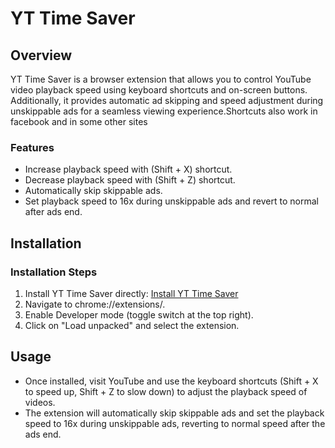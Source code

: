 <h1>YT Time Saver</h1>

<h2>Overview</h2>
<p>YT Time Saver is a browser extension that allows you to control YouTube video playback speed using keyboard shortcuts and on-screen buttons. Additionally, it provides automatic ad skipping and speed adjustment during unskippable ads for a seamless viewing experience.Shortcuts also work in facebook and in some other sites</p>

<h3>Features</h3>
<ul>
    <li>Increase playback speed with (Shift + X) shortcut.</li>
    <li>Decrease playback speed with (Shift + Z) shortcut.</li>
    <li>Automatically skip skippable ads.</li>
    <li>Set playback speed to 16x during unskippable ads and revert to normal after ads end.</li>
</ul>

<h2>Installation</h2>

<h3>Installation Steps</h3>
<ol>
    <li>Install YT Time Saver directly:
        <a href="https://github.com/t4sn33m-s4h4t/YouTube-Speed-Controller-/raw/main/YT Time Saver.zip" download>Install YT Time Saver</a>
    </li>
    <li>Navigate to chrome://extensions/.</li>
    <li>Enable Developer mode (toggle switch at the top right).</li>
    <li>Click on "Load unpacked" and select the extension.</li>
</ol>

<h2>Usage</h2>
<ul>
    <li>Once installed, visit YouTube and use the keyboard shortcuts (Shift + X to speed up, Shift + Z to slow down) to adjust the playback speed of videos.</li>
    <li>The extension will automatically skip skippable ads and set the playback speed to 16x during unskippable ads, reverting to normal speed after the ads end.</li>
</ul>
